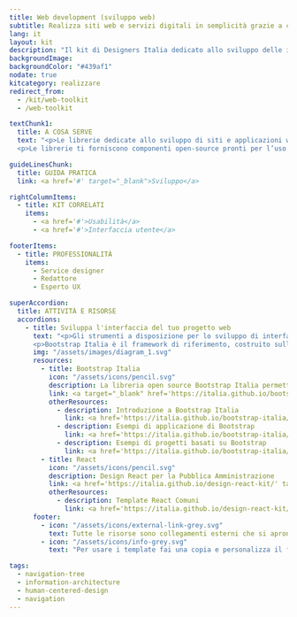 ```yaml
---
title: Web development (sviluppo web)
subtitle: Realizza siti web e servizi digitali in semplicità grazie a codice e componenti open source di sviluppo
lang: it
layout: kit
description: "Il kit di Designers Italia dedicato allo sviluppo delle interfacce web"
backgroundImage:
backgroundColor: "#439af1"
nodate: true
kitcategory: realizzare
redirect_from:
  - /kit/web-toolkit
  - /web-toolkit

textChunk1:
  title: A COSA SERVE
  text: "<p>Le librerie dedicate allo sviluppo di siti e applicazioni web di Designers Italia sono un insieme di strumenti e codice sorgente già pronti e validati per la creazione di interfacce usabili, accessibili e consistenti.</p>
  <p>Le librerie ti forniscono componenti open-source pronti per l’uso: ogni libreria è corredata da una documentazione tecnica completa e dettagliata che illustra come usare e personalizzare i relativi componenti. Fra le risorse del kit hai inoltre a disposizione pagine HTML di esempio da usare come punto di partenza per lo sviluppo del tuo progetto.</p>"

guideLinesChunk:
  title: GUIDA PRATICA
  link: <a href='#' target="_blank">Sviluppo</a>

rightColumnItems:
  - title: KIT CORRELATI
    items:
      - <a href='#'>Usabilità</a>
      - <a href='#'>Interfaccia utente</a>

footerItems:
  - title: PROFESSIONALITÀ
    items:
      - Service designer
      - Redattore
      - Esperto UX

superAccordion:
  title: ATTIVITÀ E RISORSE
  accordions:
    - title: Sviluppa l'interfaccia del tuo progetto web
      text: "<p>Gli strumenti a disposizione per lo sviluppo di interfacce web sono dedicate a diverse tipologie di sviluppatori ed esperienze d’uso. Ogni risorsa si compone di codice HTML, CSS e Javascript, progettati per offrirti un’esperienza creazione di siti, applicazioni web e interfacce più semplice, basata sui princìpi di composizione e riuso di componenti condivisi.</p>
      <p>Bootstrap Italia è il framework di riferimento, costruito sulla libreria Bootstrap 4 e basato sullo UI kit di Designers Italia.</p>"
      img: "/assets/images/diagram_1.svg"
      resources:
        - title: Bootstrap Italia
          icon: "/assets/icons/pencil.svg"
          description: La libreria open source Bootstrap Italia permette di costruire interfacce web inclusive e semplici da mantenere
          link: <a target="_blank" href='https://italia.github.io/bootstrap-italia/' aria-label="Vai alla risorsa (link esterno)" >Vai alla risorsa</a>
          otherResources:
            - description: Introduzione a Bootstrap Italia
              link: <a href='https://italia.github.io/bootstrap-italia/docs/come-iniziare/introduzione/' target="_blank" aria-label="Vai alla risorsa (link esterno)" >Vai alla risorsa</a>
            - description: Esempi di applicazione di Bootstrap
              link: <a href='https://italia.github.io/bootstrap-italia/docs/esempi/' target="_blank" aria-label="Vai agli esempi (link esterno)" >Vai agli esempi</a>
            - description: Esempi di progetti basati su Bootstrap
              link: <a href='https://italia.github.io/bootstrap-italia/docs/progetti/' target="_blank" aria-label="Vai ai progetti (link esterno)" >Vai ai progetti</a>   
        - title: React
          icon: "/assets/icons/pencil.svg"
          description: Design React per la Pubblica Amministrazione
          link: <a href='https://italia.github.io/design-react-kit/' target="_blank" aria-label="Vai alla risorsa (link esterno)" >Vai alla risorsa</a>
          otherResources:
            - description: Template React Comuni
              link: <a href='https://italia.github.io/design-react-kit/?path=/story/introduzione-introduzione-kit-comuni--homepage-template' target="_blank" aria-label="Vai alla risorsa (link esterno)" >Vai alla risorsa</a>
      footer:
        - icon: "/assets/icons/external-link-grey.svg"
          text: Tutte le risorse sono collegamenti esterni che si aprono in una nuova finestra.
        - icon: "/assets/icons/info-grey.svg"
          text: "Per usare i template fai una copia e personalizza il file: trovi le istruzioni nella prima pagina della risorsa."

tags:
  - navigation-tree
  - information-architecture
  - human-centered-design
  - navigation
---
```

